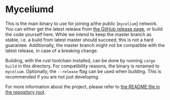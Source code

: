 # Myceliumd

This is the main binary to use for joining a/the public [`mycelium`] network. You can
either get the latest release from [the GitHub release page](https://github.com/threefoldtech/myceliumd/releases/latest),
or build the code yourself here. While we intend to keep the master branch as stable,
i.e. a build from latest master should succeed, this is not a hard guarantee. Additionally,
the master branch might not be compatible with the latest release, in case of a
breaking change.

Building, with the rust toolchain installed, can be done by running `cargo build`
in this directory. For compatibility reasons, the binary is renamed to `mycelium`.
Optionally, the `--release` flag can be used when building. This is recommended
if you are not just developing.

For more information about the project, please refer to [the README file in the
repository root](../README.md).
